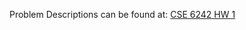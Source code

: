 Problem Descriptions can be found at: 
[CSE 6242 HW 1](https://docs.google.com/document/d/e/2PACX-1vSWWHtLv07wJkRf1BZYe4HjcT1ouFf3EaqbXRPYM78ICNgLcrAjBu3zYqt7HEURuM44042seUdxM7S2/pub)
